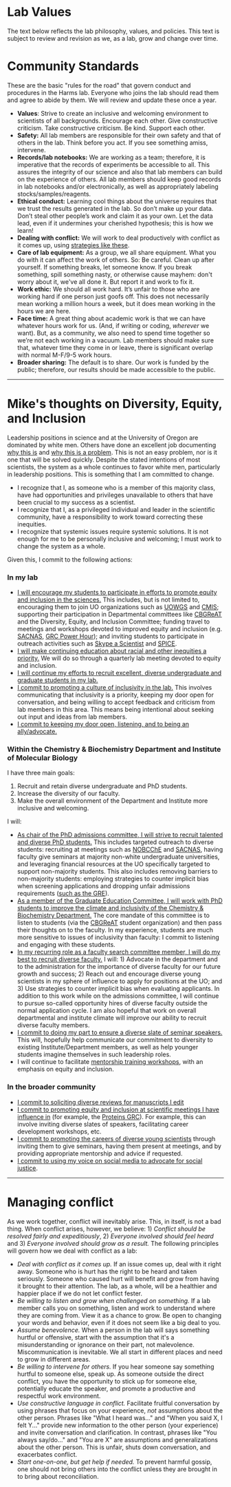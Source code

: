 # Lab Values

The text below reflects the lab philosophy, values, and policies.  This text is subject to review and revision as we, as a lab, grow and change over time.

# Community Standards

These are the basic "rules for the road" that govern conduct and procedures in the Harms lab.  Everyone who joins the lab should read them and agree to abide by them. We will review and update these once a year.

+ **Values**: Strive to create an inclusive and welcoming environment to scientists of all backgrounds. Encourage each other. Give constructive criticism. Take constructive criticism. Be kind. Support each other.
+ **Safety:** All lab members are responsible for their own safety and that of others in the lab. Think before you act. If you see something amiss, intervene.
+ **Records/lab notebooks:** We are working as a team; therefore, it is imperative that the records of experiments be accessible to all. This assures the integrity of our science and also that lab members can build on the experience of others. All lab members should keep good records in lab notebooks and/or electronically, as well as appropriately labeling stocks/samples/reagents.
+ **Ethical conduct:** Learning cool things about the universe requires that we trust the results generated in the lab. So don’t make up your data. Don’t steal other people’s work and claim it as your own. Let the data lead, even if it undermines your cherished hypothesis; this is how we learn!
+ **Dealing with conflict:** We will work to deal productively with conflict as it comes up, using [strategies like these](#managing-conflict).
+ **Care of lab equipment:** As a group, we all share equipment. What you do with it can affect the work of others. So: Be careful. Clean up after yourself. If something breaks, let someone know. If you break something, spill something nasty, or otherwise cause mayhem: don't worry about it, we've all done it.  But report it and work to fix it.
+ **Work ethic:** We should all work hard. It’s unfair to those who are working hard if one person just goofs off. This does not necessarily mean working a million hours a week, but it does mean working in the hours we are here.
+ **Face time:** A great thing about academic work is that we can have whatever hours work for us. (And, if writing or coding, *wherever* we want). But, as a community, we also need to spend time together so we’re not each working in a vacuum. Lab members should make sure that, whatever time they come in or leave, there is significant overlap with normal M-F/9-5 work hours.
+ **Broader sharing:** The default is to share. Our work is funded by the public; therefore, our results should be made accessible to the public.

----

# Mike's thoughts on Diversity, Equity, and Inclusion

Leadership positions in science and at the University of Oregon are dominated by white men.  Others have done an excellent job documenting [why this is](link) and [why this is a problem](link). This is not an easy problem, nor is it one that will be solved quickly.  Despite the stated intentions of most scientists, the system as a whole continues to favor white men, particularly in leadership positions. This is something that I am committed to change.

+ I recognize that I, as someone who is a member of this majority class, have had opportunities and privileges unavailable to others that have been crucial to my success as a scientist.
+ I recognize that I, as a privileged individual and leader in the scientific community, have a responsibility to work toward correcting these inequities.
+ I recognize that systemic issues require systemic solutions.  It is not enough for me to be personally inclusive and welcoming; I must work to change the system as a whole.

Given this, I commit to the following actions:

### In my lab

+ <u>I will encourage my students to participate in efforts to promote equity and inclusion in the sciences.</u>  This includes, but is not limited to, encouraging them to join UO organizations such as [UOWGS](https://blogs.uoregon.edu/uowgs/) and [CMIS](https://pages.uoregon.edu/cmis/index.html); supporting their participation in Departmental committees like [CBGReAT](https://blogs.uoregon.edu/cbgreat/) and the Diversity, Equity, and Inclusion Committee; funding travel to meetings and workshops devoted to improved equity and inclusion (e.g. [SACNAS](https://www.sacnas.org/what-we-do/conference/), [GRC Power Hour](https://www.grc.org/the-power-hour/)); and inviting students to participate in outreach activities such as [Skype a Scientist](https://www.skypeascientist.com/) and [SPICE](https://www.spicescience.org/).
+ <u>I will make continuing education about racial and other inequities a priority.</u>  We will do so through a quarterly lab meeting devoted to equity and inclusion.
+ <u>I will continue my efforts to recruit excellent, diverse undergraduate and graduate students in my lab.</u>
+ <u>I commit to promoting a culture of inclusivity in the lab.</u>  This involves communicating that inclusivity is a priority, keeping my door open for conversation, and being willing to accept feedback and criticism from lab members in this area.  This means being intentional about seeking out input and ideas from lab members.
+ <u>I commit to keeping my door open, listening, and to being an ally/advocate.</u>

### Within the Chemistry & Biochemistry Department and Institute of Molecular Biology

I have three main goals:

1. Recruit and retain diverse undergraduate and PhD students.
2. Increase the diversity of our faculty.
3. Make the overall environment of the Department and Institute more inclusive and welcoming.  

I will:

+ <u>As chair of the PhD admissions committee, I will strive to recruit talented and diverse PhD students.</u>  This includes targeted outreach to diverse students: recruiting at meetings such as [NOBCChE](https://www.nobcche.org/conference) and [SACNAS](https://www.sacnas.org/what-we-do/conference/), having faculty give seminars at majority non-white undergraduate universities, and leveraging financial resources at the UO specifically targeted to support non-majority students.  This also includes removing barriers to non-majority students: employing strategies to counter implicit bias when screening applications and dropping unfair admissions requirements ([such as the GRE](https://smallpondscience.com/2019/03/08/what-are-the-reasons-we-have-for-dropping-the-gre/)).  
+ <u>As a member of the Graduate Education Committee, I will work with PhD students to improve the climate and inclusivity of the Chemistry & Biochemistry Department.</u>  The core mandate of this committee is to listen to students (via the [CBGReAT](https://blogs.uoregon.edu/cbgreat/) student organization) and then pass their thoughts on to the faculty. In my experience, students are much more sensitive to issues of inclusivity than faculty: I commit to listening and engaging with these students.
+ <u>In my recurring role as a faculty search committee member, I will do my best to recruit diverse faculty.</u> I will: 1) Advocate in the department and to the administration for the importance of diverse faculty for our future growth and success; 2) Reach out and encourage diverse young scientists in my sphere of influence to apply for positions at the UO; and 3) Use strategies to counter implicit bias when evaluating applicants.  In addition to this work while on the admissions committee, I will continue to pursue so-called opportunity hires of diverse faculty outside the normal application cycle. I am also hopeful that work on overall departmental and institute climate will improve our ability to recruit diverse faculty members.
+ <u>I commit to doing my part to ensure a diverse slate of seminar speakers.</u>  This will, hopefully help communicate our commitment to diversity to existing Institute/Department members, as well as help younger students imagine themselves in such leadership roles.
+ I will continue to facilitate [mentorship training workshops](https://cimerproject.org/), with an emphasis on equity and inclusion.

### In the broader community

+ <u>I commit to soliciting diverse reviews for manuscripts I edit</u>
+ <u>I commit to promoting equity and inclusion at scientific meetings I have influence in</u> (for example, the [Proteins GRC](https://www.grc.org/proteins-conference/)).  For example, this can involve inviting diverse slates of speakers, facilitating career development workshops, etc.
+ <u>I commit to promoting the careers of diverse young scientists</u> through inviting them to give seminars, having them present at meetings, and by providing appropriate mentorship and advice if requested.
+ <u>I commit to using my voice on [social media](https://twitter.com/EvolBiochemist) to advocate for social justice</u>.  


----


# Managing conflict

As we work together, conflict will inevitably arise.  This, in itself, is not a bad thing. When conflict arises, however, we believe: 1) *Conflict should be resolved fairly and expeditiously*, 2) *Everyone involved should feel heard* and 3) *Everyone involved should grow as a result.*  The following principles will govern how we deal with conflict as a lab:

+ *Deal with conflict as it comes up.* If an issue comes up, deal with it right away. Someone who is hurt has the right to be heard and taken seriously.  Someone who caused hurt will benefit and grow from having it brought to their attention.  The lab, as a whole, will be a healthier and happier place if we do not let conflict fester.
+ *Be willing to listen and grow when challenged on something.* If a lab member calls you on something, listen and work to understand where they are coming from. View it as a chance to grow.  Be open to changing your words and behavior, even if it does not seem like a big deal to you.  
+ *Assume benevolence.* When a person in the lab will says something hurtful or offensive, start with the assumption that it's a misunderstanding or ignorance on their part, not malevolence.  Miscommunication is inevitable.  We all start in different places and need to grow in different areas.
+ *Be willing to intervene for others.* If you hear someone say something hurtful to someone else, speak up. As someone outside the direct conflict, you have the opportunity to stick up for someone else, potentially educate the speaker, and promote a productive and respectful work environment.
+ *Use constructive language in conflict.* Facilitate fruitful conversation by using phrases that focus on your experience, *not* assumptions about the other person.  Phrases like "What I heard was..." and "When you said X, I felt Y..." provide new information to the other person (your experience) and invite conversation and clarification. In contrast, phrases like "You always say/do..." and "You are X" are assumptions and generalizations about the other person. This is unfair, shuts down conversation, and exacerbates conflict.
+ *Start one-on-one, but get help if needed.* To prevent harmful gossip, one should not bring others into the conflict unless they are brought in to bring about reconciliation.  
